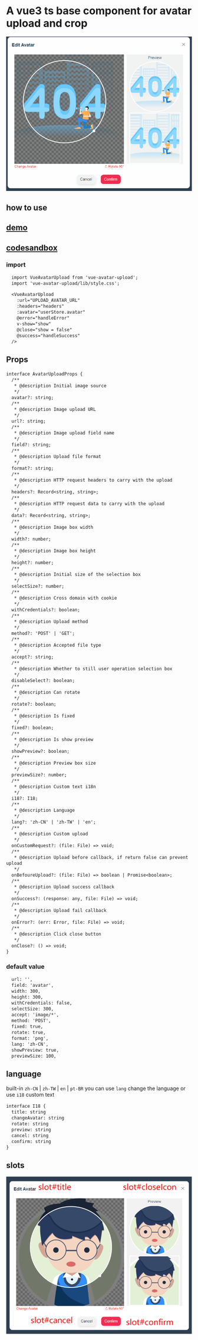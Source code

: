# A vue3 ts base component for avatar upload and crop

![image](https://github.com/derlans/vue-avatar-upload/blob/master/imgs/preview.gif)

## how to use

## [demo](http://avatar-upload.derlan.top/)

## [codesandbox](https://codesandbox.io/p/github/derlans/vue-avatar-upload/master?workspace=%257B%2522activeFilepath%2522%253A%2522%252Fpreview%252FApp.vue%2522%252C%2522openFiles%2522%253A%255B%255D%252C%2522sidebarPanel%2522%253A%2522EXPLORER%2522%252C%2522gitSidebarPanel%2522%253A%2522COMMIT%2522%252C%2522spaces%2522%253A%257B%2522clg88ugpd000x3n6jkshxocy6%2522%253A%257B%2522key%2522%253A%2522clg88ugpd000x3n6jkshxocy6%2522%252C%2522name%2522%253A%2522Default%2522%252C%2522devtools%2522%253A%255B%257B%2522type%2522%253A%2522PREVIEW%2522%252C%2522taskId%2522%253A%2522dev%2522%252C%2522port%2522%253A3000%252C%2522key%2522%253A%2522clg896gs500ga3n6jnlvlsznz%2522%252C%2522isMinimized%2522%253Afalse%257D%255D%257D%257D%252C%2522currentSpace%2522%253A%2522clg88ugpd000x3n6jkshxocy6%2522%252C%2522spacesOrder%2522%253A%255B%2522clg88ugpd000x3n6jkshxocy6%2522%255D%252C%2522hideCodeEditor%2522%253Afalse%257D)

### import

```
  import VueAvatarUpload from 'vue-avatar-upload';
  import 'vue-avatar-upload/lib/style.css';
```

```
  <VueAvatarUpload
    :url="UPLOAD_AVATAR_URL"
    :headers="headers"
    :avatar="userStore.avatar"
    @error="handleError"
    v-show="show"
    @close="show = false"
    @success="handleSuccess"
  />
```

## Props

```
interface AvatarUploadProps {
  /**
   * @description Initial image source
   */
  avatar?: string;
  /**
   * @description Image upload URL
   */
  url?: string;
  /**
   * @description Image upload field name
   */
  field?: string;
  /**
   * @description Upload file format
   */
  format?: string;
  /**
   * @description HTTP request headers to carry with the upload
   */
  headers?: Record<string, string>;
  /**
   * @description HTTP request data to carry with the upload
   */
  data?: Record<string, string>;
  /**
   * @description Image box width
   */
  width?: number;
  /**
   * @description Image box height
   */
  height?: number;
  /**
   * @description Initial size of the selection box
   */
  selectSize?: number;
  /**
   * @description Cross domain with cookie
   */
  withCredentials?: boolean;
  /**
   * @description Upload method
   */
  method?: 'POST' | 'GET';
  /**
   * @description Accepted file type
   */
  accept?: string;
  /**
   * @description Whether to still user operation selection box
   */
  disableSelect?: boolean;
  /**
   * @description Can rotate
   */
  rotate?: boolean;
  /**
   * @description Is fixed
   */
  fixed?: boolean;
  /**
   * @description Is show preview
   */
  showPreview?: boolean;
  /**
   * @description Preview box size
   */
  previewSize?: number;
  /**
   * @description Custom text i18n
   */
  i18?: I18;
  /**
   * @description Language
   */
  lang?: 'zh-CN' | 'zh-TW' | 'en';
  /**
   * @description Custom upload
   */
  onCustomRequest?: (file: File) => void;
  /**
   * @description Upload before callback, if return false can prevent upload
   */
  onBefoureUpload?: (file: File) => boolean | Promise<boolean>;
  /**
   * @description Upload success callback
   */
  onSuccess?: (response: any, file: File) => void;
  /**
   * @description Upload fail callback
   */
  onError?: (err: Error, file: File) => void;
  /**
   * @description Click close button
   */
  onClose?: () => void;
}

```

### default value

```
  url: '',
  field: 'avatar',
  width: 300,
  height: 300,
  withCredentials: false,
  selectSize: 300,
  accept: 'image/*',
  method: 'POST',
  fixed: true,
  rotate: true,
  format: 'png',
  lang: 'zh-CN',
  showPreview: true,
  previewSize: 100,
```

## language

built-in `zh-CN` | `zh-TW` | `en` | `pt-BR`
you can use `lang` change the language
or use `i18` custom text

```
interface I18 {
  title: string
  changeAvatar: string
  rotate: string
  preview: string
  cancel: string
  confirm: string
}
```

## slots

![image](https://github.com/derlans/vue-avatar-upload/blob/master/imgs/slots.png)
